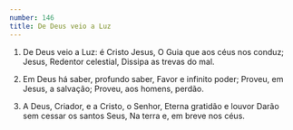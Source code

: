 ```yaml
---
number: 146
title: De Deus veio a Luz
---
```


1. De Deus veio a Luz: é Cristo Jesus,
  O Guia que aos céus nos conduz;
  Jesus, Redentor celestial,
  Dissipa as trevas do mal.

2. Em Deus há saber, profundo saber,
  Favor e infinito poder;
  Proveu, em Jesus, a salvação;
  Proveu, aos homens, perdão.

3. A Deus, Criador, e a Cristo, o Senhor,
  Eterna gratidão e louvor
  Darão sem cessar os santos Seus,
  Na terra e, em breve nos céus.

